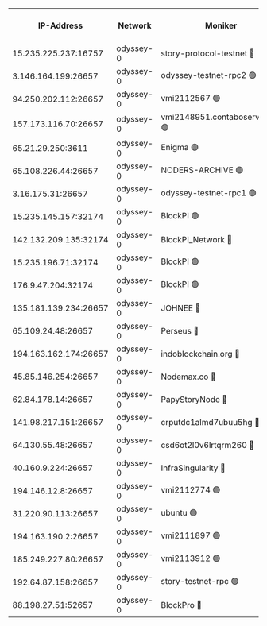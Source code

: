 


<table><tr><th>IP-Address</th><th>Network</th><th>Moniker</th><th>Latest Block Height</th><th>Earliest Block Height</th><th>Catching Up</th><th>Tx Index</th><th>Voting Power</th><th>Version</th><th>Scan Time</th></tr><tr><td>15.235.225.237:16757</td><td>odyssey-0</td><td>story-protocol-testnet 🔴</td><td>2768318</td><td>1</td><td>False</td><td>off</td><td>1913856007</td><td>0.38.12</td><td>2025-02-17T15:20:51.434376206UTC</td></tr><tr><td>3.146.164.199:26657</td><td>odyssey-0</td><td>odyssey-testnet-rpc2 🟢</td><td>2768324</td><td>1</td><td>False</td><td>off</td><td>0</td><td>0.38.12</td><td>2025-02-17T15:21:12.969804329UTC</td></tr><tr><td>94.250.202.112:26657</td><td>odyssey-0</td><td>vmi2112567 🟢</td><td>6068</td><td>1</td><td>False</td><td>off</td><td>0</td><td>0.38.12</td><td>2025-02-17T15:21:20.683332845UTC</td></tr><tr><td>157.173.116.70:26657</td><td>odyssey-0</td><td>vmi2148951.contaboserver.net 🟢</td><td>2768328</td><td>1</td><td>False</td><td>off</td><td>0</td><td>0.38.12</td><td>2025-02-17T15:21:27.169190119UTC</td></tr><tr><td>65.21.29.250:3611</td><td>odyssey-0</td><td>Enigma 🟢</td><td>2768332</td><td>1</td><td>False</td><td>on</td><td>0</td><td>0.38.12</td><td>2025-02-17T15:21:38.756381185UTC</td></tr><tr><td>65.108.226.44:26657</td><td>odyssey-0</td><td>NODERS-ARCHIVE 🟢</td><td>2768334</td><td>1</td><td>False</td><td>on</td><td>0</td><td>0.38.12</td><td>2025-02-17T15:21:46.465030036UTC</td></tr><tr><td>3.16.175.31:26657</td><td>odyssey-0</td><td>odyssey-testnet-rpc1 🟢</td><td>2768338</td><td>1</td><td>False</td><td>off</td><td>0</td><td>0.38.12</td><td>2025-02-17T15:21:57.800712393UTC</td></tr><tr><td>15.235.145.157:32174</td><td>odyssey-0</td><td>BlockPI 🟢</td><td>2768318</td><td>109001</td><td>False</td><td>off</td><td>0</td><td>0.38.12</td><td>2025-02-17T15:20:52.556998466UTC</td></tr><tr><td>142.132.209.135:32174</td><td>odyssey-0</td><td>BlockPI_Network 🔴</td><td>2768319</td><td>109001</td><td>False</td><td>off</td><td>2106444013</td><td>0.38.12</td><td>2025-02-17T15:20:56.445024674UTC</td></tr><tr><td>15.235.196.71:32174</td><td>odyssey-0</td><td>BlockPI 🟢</td><td>2768331</td><td>109001</td><td>False</td><td>off</td><td>0</td><td>0.38.12</td><td>2025-02-17T15:21:37.169474907UTC</td></tr><tr><td>176.9.47.204:32174</td><td>odyssey-0</td><td>BlockPI 🟢</td><td>2768333</td><td>109001</td><td>False</td><td>off</td><td>0</td><td>0.38.12</td><td>2025-02-17T15:21:41.782674207UTC</td></tr><tr><td>135.181.139.234:26657</td><td>odyssey-0</td><td>JOHNEE 🔴</td><td>2768333</td><td>351001</td><td>False</td><td>on</td><td>1251329000</td><td>0.38.12</td><td>2025-02-17T15:21:42.571091072UTC</td></tr><tr><td>65.109.24.48:26657</td><td>odyssey-0</td><td>Perseus 🔴</td><td>2768332</td><td>431001</td><td>False</td><td>off</td><td>24943000</td><td>0.38.12</td><td>2025-02-17T15:21:39.117276350UTC</td></tr><tr><td>194.163.162.174:26657</td><td>odyssey-0</td><td>indoblockchain.org 🔴</td><td>2768316</td><td>1023001</td><td>False</td><td>off</td><td>1225793583</td><td>0.38.12</td><td>2025-02-17T15:20:47.150709691UTC</td></tr><tr><td>45.85.146.254:26657</td><td>odyssey-0</td><td>Nodemax.co 🔴</td><td>2768318</td><td>1023001</td><td>False</td><td>off</td><td>1958977800</td><td>0.38.12</td><td>2025-02-17T15:20:52.927806414UTC</td></tr><tr><td>62.84.178.14:26657</td><td>odyssey-0</td><td>PapyStoryNode 🔴</td><td>2768333</td><td>1023001</td><td>False</td><td>off</td><td>2104320008</td><td>0.38.12</td><td>2025-02-17T15:21:42.215083476UTC</td></tr><tr><td>141.98.217.151:26657</td><td>odyssey-0</td><td>crputdc1almd7ubuu5hg 🔴</td><td>2768325</td><td>1146001</td><td>False</td><td>off</td><td>4278417006</td><td>0.38.12</td><td>2025-02-17T15:21:16.856356606UTC</td></tr><tr><td>64.130.55.48:26657</td><td>odyssey-0</td><td>csd6ot2l0v6lrtqrm260 🔴</td><td>2768322</td><td>1149001</td><td>False</td><td>off</td><td>63976292000</td><td>0.38.12</td><td>2025-02-17T15:21:04.898903258UTC</td></tr><tr><td>40.160.9.224:26657</td><td>odyssey-0</td><td>InfraSingularity 🔴</td><td>2768316</td><td>1749001</td><td>False</td><td>off</td><td>19999000</td><td>0.38.12</td><td>2025-02-17T15:20:46.415497741UTC</td></tr><tr><td>194.146.12.8:26657</td><td>odyssey-0</td><td>vmi2112774 🟢</td><td>1977602</td><td>1749001</td><td>False</td><td>off</td><td>0</td><td>0.38.12</td><td>2025-02-17T15:20:56.163422771UTC</td></tr><tr><td>31.220.90.113:26657</td><td>odyssey-0</td><td>ubuntu 🟢</td><td>1981592</td><td>1749001</td><td>False</td><td>off</td><td>0</td><td>0.38.12</td><td>2025-02-17T15:21:19.228362955UTC</td></tr><tr><td>194.163.190.2:26657</td><td>odyssey-0</td><td>vmi2111897 🟢</td><td>1984349</td><td>1749001</td><td>False</td><td>off</td><td>0</td><td>0.38.12</td><td>2025-02-17T15:21:43.852002013UTC</td></tr><tr><td>185.249.227.80:26657</td><td>odyssey-0</td><td>vmi2113912 🟢</td><td>1977602</td><td>1749001</td><td>False</td><td>off</td><td>0</td><td>0.38.12</td><td>2025-02-17T15:21:55.034276133UTC</td></tr><tr><td>192.64.87.158:26657</td><td>odyssey-0</td><td>story-testnet-rpc 🟢</td><td>2768325</td><td>2068001</td><td>False</td><td>off</td><td>0</td><td>0.38.12</td><td>2025-02-17T15:21:14.013000880UTC</td></tr><tr><td>88.198.27.51:52657</td><td>odyssey-0</td><td>BlockPro 🔴</td><td>2768318</td><td>2474001</td><td>False</td><td>off</td><td>1939456111</td><td>0.38.12</td><td>2025-02-17T15:20:53.645964861UTC</td></tr></table>
